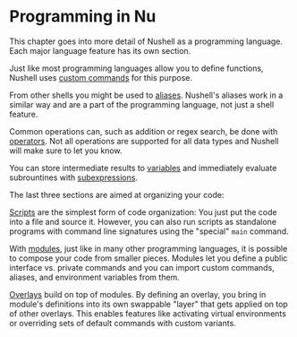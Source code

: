 # Programming in Nu

This chapter goes into more detail of Nushell as a programming language.
Each major language feature has its own section.

Just like most programming languages allow you to define functions, Nushell uses [custom commands](custom_commands.md) for this purpose.

From other shells you might be used to [aliases](aliases.md).
Nushell's aliases work in a similar way and are a part of the programming language, not just a shell feature.

Common operations can, such as addition or regex search, be done with [operators](operators.md).
Not all operations are supported for all data types and Nushell will make sure to let you know.

You can store intermediate results to [variables](variables_and_subexpressions.md) and immediately evaluate subrountines with [subexpressions](variables_and_subexpressions.html#subexpressions).

The last three sections are aimed at organizing your code:

[Scripts](scripts.md) are the simplest form of code organization: You just put the code into a file and source it.
However, you can also run scripts as standalone programs with command line signatures using the "special" `main` command.

With [modules](modules.md), just like in many other programming languages, it is possible to compose your code from smaller pieces.
Modules let you define a public interface vs. private commands and you can import custom commands, aliases, and environment variables from them.

[Overlays](overlays.md) build on top of modules.
By defining an overlay, you bring in module's definitions into its own swappable "layer" that gets applied on top of other overlays.
This enables features like activating virtual environments or overriding sets of default commands with custom variants.
